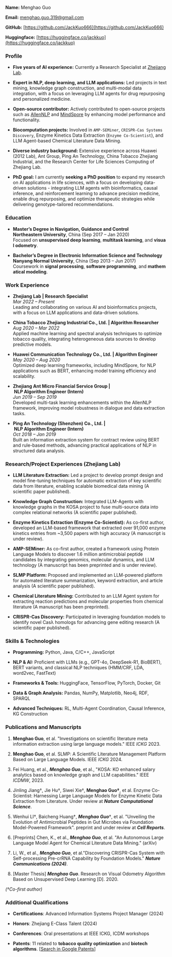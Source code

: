 **Name:** Menghao Guo 

**Email:** [menghao.guo.319@gmail.com](mailto:menghao.guo.319@gmail.com)

**GitHub:** [https://github.com/JackKuo666](https://github.com/JackKuo666)

**Huggingface:** [https://huggingface.co/jackkuo](https://huggingface.co/jackkuo) 

### Profile

- **Five years of AI experience:** Currently a Research Specialist at [Zhejiang Lab](https://en.zhejianglab.com/).
 
- **Expert in NLP, deep learning, and LLM applications:** Led projects in text mining, knowledge graph construction, and multi-modal data integration, with a focus on leveraging LLM agents for drug repurposing and personalized medicine.
 
- **Open-source contributor:** Actively contributed to open-source projects such as [AllenNLP](https://github.com/allenai/allennlp/graphs/contributors) and [MindSpore](https://gitee.com/guomenghao319) by enhancing model performance and functionality.
 
- **Biocomputation projects:** Involved in `AMP-SEMiner`, `CRISPR-Cas Systems Discovery`, Enzyme Kinetics Data Extraction (`Enzyme Co-Scientist`), and LLM Agent-based Chemical Literature Data Mining.
 
- **Diverse industry background:** Extensive experience across Huawei (2012 Lab), Ant Group, Ping An Technology, China Tobacco Zhejiang Industrial, and the Research Center for Life Sciences Computing of Zhejiang Lab.
 
- **PhD goal:** I am currently **seeking a PhD position** to expand my research on AI applications in life sciences, with a focus on developing data-driven solutions - integrating LLM agents with bioinformatics, causal inference, and reinforcement learning to advance precision medicine, enable drug repurposing, and optimize therapeutic strategies while delivering genotype-tailored recommendations.
 

### Education

*   **Master’s Degree in Navigation, Guidance and Control**  
    **Northeastern University**, China (Sep 2017 – Jan 2020)  
    Focused on **unsupervised deep learning**, **multitask learning**, and **visual odometry**.
    
*   **Bachelor’s Degree in Electronic Information Science and Technology**  
    **Nanyang Normal University**, China (Sep 2013 – Jun 2017)  
    Coursework in **signal processing**, **software programming**, and **mathematical modeling**.
     

### Work Experience

*   **Zhejiang Lab | Research Specialist**  
    _Mar 2022 – Present_  
       Leading and collaborating on various AI and bioinformatics projects, with a focus on LLM applications and data-driven solutions.
  
*   **China Tobacco Zhejiang Industrial Co., Ltd. | Algorithm Researcher**  
    _Aug 2020 – Mar 2022_  
       Applied machine learning and spectral analysis techniques to optimize tobacco quality, integrating heterogeneous data sources to develop predictive models.
  
*   **Huawei Communication Technology Co., Ltd. | Algorithm Engineer**  
    _May 2020 – Aug 2020_  
       Optimized deep learning frameworks, including MindSpore, for NLP applications such as BERT, enhancing model training efficiency and scalability.
  
*   **Zhejiang Ant Micro Financial Service Group | NLP Algorithm Engineer (Intern)**  
    _Jun 2019 – Sep 2019_  
       Developed multi-task learning enhancements within the AllenNLP framework, improving model robustness in dialogue and data extraction tasks.
  
*   **Ping An Technology (Shenzhen) Co., Ltd. | NLP Algorithm Engineer (Intern)**  
    _Oct 2018 – Jan 2019_  
       Built an information extraction system for contract review using BERT and rule-based methods, advancing practical applications of NLP in structured data analysis.
  

### Research/Project Experiences (Zhejiang Lab)

* **LLM Literature Extraction:** Led a project to develop prompt design and model fine-tuning techniques for automatic extraction of key scientific data from literature, enabling scalable biomedical data mining (A scientific paper published).
 
* **Knowledge Graph Construction:** Integrated LLM-Agents with knowledge graphs in the KOSA project to fuse multi-source data into complex relational networks (A scientific paper published).
 
* **Enzyme Kinetics Extraction (Enzyme Co-Scientist):** As co-first author, developed an LLM-based framework that extracted over 91,000 enzyme kinetics entries from ~3,500 papers with high accuracy (A manuscript is under review).
 
* **AMP-SEMiner:** As co-first author, created a framework using Protein Language Models to discover 1.6 million antimicrobial peptide candidates by integrating genomics, molecular dynamics, and LLM technology (A manuscript has been preprinted and is under review).
 
* **SLMP Platform:** Proposed and implemented an LLM-powered platform for automated literature summarization, keyword extraction, and article analysis (A scientific paper published).
 
* **Chemical Literature Mining:** Contributed to an LLM Agent system for extracting reaction predictions and molecular properties from chemical literature (A manuscript has been preprinted).
 
* **CRISPR-Cas Discovery:** Participated in leveraging foundation models to identify novel Casλ homologs for advancing gene editing research (A scientific paper published).
 

### Skills & Technologies

* **Programming:** Python, Java, C/C++, JavaScript
 
* **NLP & AI:** Proficient with LLMs (e.g., GPT-4o, DeepSeek-R1, BioBERT), BERT variants, and classical NLP techniques (HMM/CRF, LDA, word2vec, FastText)
 
* **Frameworks & Tools:** HuggingFace, TensorFlow, PyTorch, Docker, Git
 
* **Data & Graph Analysis:** Pandas, NumPy, Matplotlib, Neo4j, RDF, SPARQL
 
* **Advanced Techniques:** RL, Multi-Agent Coordination, Causal Inference, KG Construction
 

### Publications and Manuscripts

1. **Menghao Guo**, et al. "Investigations on scientific literature meta information extraction using large language models." IEEE _ICKG_ 2023.
 
2. **Menghao Guo**, et al. SLMP: A Scientific Literature Management Platform Based on Large Language Models. IEEE _ICKG_ 2024.
 
3. Fei Huang, et al., _**Menghao Guo**_, et al., "KOSA: KO enhanced salary analytics based on knowledge graph and LLM capabilities." IEEE _ICDMW_, 2023.
 
4. Jinling Jiang†, Jie Hu†, Siwei Xie†, **Menghao Guo†**, et al. Enzyme Co-Scientist: Harnessing Large Language Models for Enzyme Kinetic Data Extraction from Literature. Under review at _**Nature Computational Science**_.
 
5. Wenhui LI†, Baicheng Huang†, _**Menghao Guo**_†, et al. "Unveiling the Evolution of Antimicrobial Peptides in Gut Microbes via Foundation Model-Powered Framework". preprint and under review at _**Cell Reports**_.
 
6. \[Preprints\] Chen, K., et al., _**Menghao Guo**_, et al. "An Autonomous Large Language Model Agent for Chemical Literature Data Mining." (arXiv)
 
7. Li, W., et al., _**Menghao Guo**_, et al."Discovering CRISPR-Cas System with Self-processing Pre-crRNA Capability by Foundation Models." _**Nature Communications (2024)**_.
 
8. \[Master Thesis\] _**Menghao Guo**_. Research on Visual Odometry Algorithm Based on Unsupervised Deep Learning \[D\]. 2020.
 

_(†Co-first author)_

### Additional Qualifications

* **Certifications**: Advanced Information Systems Project Manager (2024)
 
* **Honors**: Zhejiang E-Class Talent (2024)
 
* **Conferences**: Oral presentations at IEEE ICKG, ICDM workshops
 
* **Patents**: 11 related to **tobacco quality optimization** and **biotech algorithms**. \[[Search in Google Patents](https://patents.google.com/?inventor=%E9%83%AD%E8%92%99%E6%B5%A9&oq=%E9%83%AD%E8%92%99%E6%B5%A9)\]
